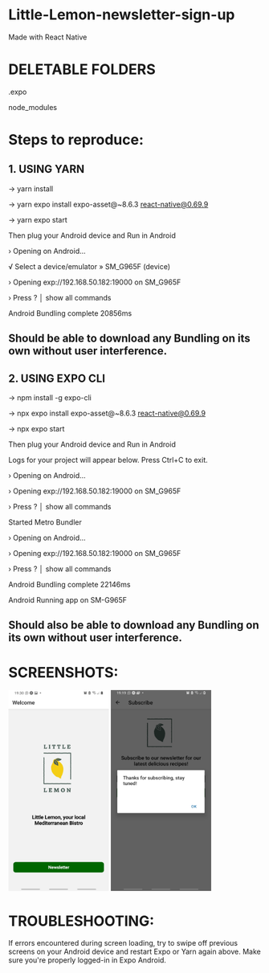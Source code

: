 # Little-Lemon-newsletter-sign-up
Made with React Native

# DELETABLE FOLDERS

.expo

node_modules


# Steps to reproduce:
## 1. USING YARN

-> yarn install

-> yarn expo install expo-asset@~8.6.3 react-native@0.69.9

-> yarn expo start

Then plug your Android device and Run in Android

› Opening on Android...

√ Select a device/emulator » SM_G965F (device)

› Opening exp://192.168.50.182:19000 on SM_G965F

› Press ? │ show all commands

Android Bundling complete 20856ms

## Should be able to download any Bundling on its own without user interference.

## 2. USING EXPO CLI

-> npm install -g expo-cli

-> npx expo install expo-asset@~8.6.3 react-native@0.69.9

-> npx expo start

Then plug your Android device and Run in Android

Logs for your project will appear below. Press Ctrl+C to exit.

› Opening on Android...

› Opening exp://192.168.50.182:19000 on SM_G965F

› Press ? │ show all commands

Started Metro Bundler

› Opening on Android...

› Opening exp://192.168.50.182:19000 on SM_G965F

› Press ? │ show all commands

Android Bundling complete 22146ms

Android Running app on SM-G965F

## Should also be able to download any Bundling on its own without user interference.

# SCREENSHOTS:

<img src="images/1.jpeg" alt="Screenshot 1" width="200" height="400"> <img src="images/2.jpeg" alt="Screenshot 2" width="200" height="400">



# TROUBLESHOOTING:


If errors encountered during screen loading, try to swipe off previous screens on your Android device and restart Expo or Yarn again above. Make sure you're properly logged-in in Expo Android. 





